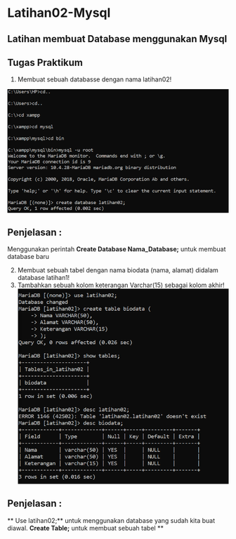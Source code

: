 # Latihan02-Mysql

## Latihan membuat Database menggunakan Mysql
## Tugas Praktikum
1. Membuat sebuah databasse dengan nama latihan02!

![](Gambar/1.PNG)
## Penjelasan :
Menggunakan perintah **Create Database Nama_Database;** untuk membuat database baru

2. Membuat sebuah tabel dengan nama biodata (nama, alamat) didalam database latihan1!
3. Tambahkan sebuah kolom keterangan Varchar(15) sebagai kolom akhir!
![](Gambar/2.PNG)
## Penjelasan :
** Use latihan02;** untuk menggunakan database yang sudah kita buat diawal.
**Create Table;** untuk membuat sebuah tabel
**
